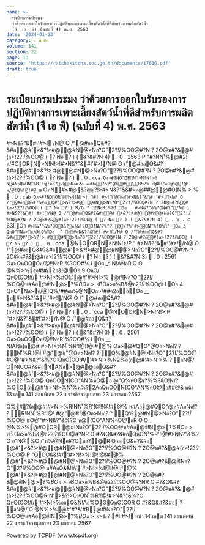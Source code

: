 ```yaml
---
name: >-
  ระเบียบกรมประมง
  ว่าด้วยการออกใบรับรองการปฏิบัติทางการเพาะเลี้ยงสัตว์น้ำที่ดีสำหรับการผลิตสัตว์น้ำ 
  (จี  เอ  พี) (ฉบับที่ 4) พ.ศ. 2563
date: '2024-01-23'
category: ง พิเศษ
volume: 141
section: 22
page: 13
source: 'https://ratchakitcha.soc.go.th/documents/17616.pdf'
draft: true
---
```


# ระเบียบกรมประมง ว่าด้วยการออกใบรับรองการปฏิบัติทางการเพาะเลี้ยงสัตว์น้ำที่ดีสำหรับการผลิตสัตว์น้ำ  (จี  เอ  พี) (ฉบับที่ 4) พ.ศ. 2563

#>N&?"&#!'#>! /N@ O /"@#ออQ&#?&#อ@#'>&?!>#@@#N@>Nล?O"2?!/์%OO@#?N ? 2O@ห#?&@#(ล>!2?!/์%OO@ ( ? Nอ ? ) ( &?&#?N 4)  . 0 . 2563 P "#?NN'็%@#2!ค/#OORN>N!N!>!#>N&?"&#!'#>!/N@ O /"@#ออQ&#?&#อ@#'>&?!> #@@#N@>Nล?O"2?!/์%OO@#?N ? 2O@ห#?&@#(ล>!2?!/์%OO@ ( ? Nอ ? )  . 0 . `cca Oล>#?NOORN>N!N!>! NANอQหON'็%R'!@!หล?2@ลOล>2อ คลOอ?&2"@%@#์'ัB&?% อ@0?"อO@%@!@!ค/@!Q%!@!#@ a` OหN#>#@&?ญญ?!>#>N&?"&&#>ห@##@@#O(N% > %  . 0 . `cab Oล>#?NOORN>N!N!>! #!'#>!@ออ#>N&?"&#!'#>!/N@ O /"@#ออQ&#?&#อ@#'>&?!>#@ @#N@>Nล?O"2?!/์%OO@#?N ? 2O@ห#?&@#(ล>!2?!/์%OO@ ( ? Nอ ? ) R/O ? !NอR'%?O Oอ _ #>N&?"&%?ON#?"/N@ ì #>N&?"&#!'#>!/N@ O /"@#ออQ&#?&#อ@#'>&?!>#@ @#N@>Nล?O"2?!/์%OO@#?N ? 2O@ห#?&@#(ล>!2?!/์%OO@ ( ? Nอ ? ) ( &?&#?N 4)  . 0 . `c 63î Oอ ` #>N&?"&%?OQO&?ค?&!?OO!N/?%"? @/?%'#>@0N'็%!O%R' Oอ 3 QหO"Nล>ค/@!Q%Oอ _^ อ#>N&?"&#!'#>!/N@ O /"@#ออQ&#?&#อ@#'>&?!> #@@#N@>Nล?O"2?!/์%OO@#?N ? 2O@ห#?&@#(ล>!2?!/์%OO@ ( ? Nอ ? )  . 0 . `cca @NOORN>N!N!>!P " #>N&?"&#!'#>!/N@ O /"@#ออQ&#?&#อ@#'>&?!>#@@#N@>Nล?O"2?!/์%OO@#?N ? 2O@ห#?&@#(ล>!2?!/์%OO@ ( ? Nอ ? ) ( &?&#?N 3)  . 0 . 2561 Oล>QหOQOค/@!!NอR'%?OO#% ì Oอ _^ N!ANอR O O @N%>%@#!#/2อ&!@!Oอ 9 OลO/ QหO(CO!#/'#>N!>%#O@@#'#>N!>% @#์!Nล?O"2?!/์%OO@ห#Aอ@#์!N@>?%$B์Oล>อ%B&@ล2?!/์%OO@!@!!@!#@% Oล>!#/2อ&@#QO"@ Oล>Nค!? ? ์QหON'็%R'!@!#@"@#"@Oล>Nค!? ? ์Q%@#N@>Nล?O"2?!/์%OO@ #O@"#>N&?"&%?O Oล>OO(ล @#'#>N!>% ? ลN@/N'็%ห%?2AอQหOON(CO"AN%คO@อ##@& @"Q%2?N2>&หO@/?%#O@@#%?&O!N/?%!#/'#>N!>% @#์!Nล?O"2?!/์%OO@ห#Aอ@#์!N@>?%$B์Oล>อ%B&@ล2?!/์%OO@ î Oอ 4 QหO"Nล>ค/@!Q%/##คห%@NOล>/##ค2ออOอ __ อ#>N&?"&#!'#>!/N@ O /" @#ออQ&#?&#อ@#'>&?!>#@@#N@>Nล?O"2?!/์%OO@#?N ? 2O@ห#?&@#(ล>!2?!/์%OO@ ( ? Nอ ? )  . 0 . `cca @NOORN>N!N!>!P "#>N&?"&#!'#>!/N@ O /"@#ออQ&#?&#อ@#'>&?!>#@@#N@>Nล?O"2?!/์%OO@#?N ? 2O@ห#?&@#(ล>!2?!/์%OO@ ( ? Nอ ? ) ( &?&#?N 3)  . 0 . 2561 Oล>QหOQOค/@!!NอR'%?OO#% ì Oอ __ N!ANอ(ล@#'#>N!>%N'็%R'!@!!@!#@% Oล>@#QO"@Oล>Nค!? ? ์N'็%R'!@! #@"@#"@Oล>Nค!? ? ์Q%@#N@>Nล?O"2?!/์%OO@ #O@"#>N&?"&%?O QหO(CO!#/'#>N!>%N2%อ(ล@#'#>N!>% ? ลN@/ ON(CO#?&#อNANอ>@#@ออQ&#?&#อ@#'>&?!>#@@#N@>Nล?O"2?!/์%OO@#?N ? 2O@ห#?&@#(ล>!2?!/์%OO@ QหOON(CO"AN%คO@อ @"Q%หO@/?%%?&O!N/?%OO(ล@#'#>N!>%N'็%ห%?2AอQหOON(CO"AN%คO@อ##@& หน้า 13 เลม 141 ตอนพิเศษ 22 ง ราชกิจจานุเบกษา 23 มกราคม 2567

Q%#?(ล@#'#>N!>%R!NN'็%R'!@!!@!#@% ห#Aอ@#QO"@ห#AอNค!? ? ์R!NN'็%R'!@! #@"@#"@Oล>Nค!? ? ์Q%@#N@>Nล?O"2?!/์%OO@ #O@"#>N&?"&%?O ห@(CO"AN%คO@อR O O @N%>%@#OOR @#์!Nล?O"2?!/์%OO@ห#Aอ@#์!N@>?%$B์Oล>อ%B&@ล2?!/์%OO@ @"Q%O@ห% ห%@N#Oอ"O' 2>&/?%%?&O!N/?%#?N R O #?&OO(ล@#'#>N!>% 2O@ห#?&#?"AN%อ@##?&#อ ห#Aอ @"Q%NO@2>&/?%%?&O!N/?%#?NR O #?&OO (ล@#'#>N!>% 2O@ห#?&#?!Nออ@"B@##?&#อ P "OO@#OOR ? ลN@/QหO(CO!#/'#>N!>%##@& î Oอ 5 QหO"Nล>ค/@!Q%Oอ _c อ#>N&?"&#!'#>!/N@ O /"@#ออQ&#?&#อ@#'>&?!> #@@#N@>Nล?O"2?!/์%OO@#?N ? 2O@ห#?&@#(ล>!2?!/์%OO@ ( ? Nอ ? )  . 0 . `cca @NOORN>N!N!>!P " #>N&?"&#!'#>!/N@ O /"@#ออQ&#?&#อ@#'>&?!>#@@#N@>Nล?O"2?!/์%OO@#?N ? 2O@ห#?&@#(ล>!2?!/์%OO@ ( ? Nอ ? ) ( &?&#?N ` )  . 0 . 25 c 6 Oล>#>N&?"&#!'#>!/N@ O /"@#ออQ&#?&#อ@#'>&?!> #@@#N@>Nล?O"2?!/์%OO@#?N ? 2O@ห#?&@#(ล>!2?!/์%OO@ ( ? Nอ ? ) ( &?&#?N 3)  . 0 . 2561 Oล>QหOQO ค/@!!NอR'%?OO#% ì Oอ _c QหO(CO!#/'#>N!>%NO@#O@@#!#/!> !@!@#์!Nล?O"2?!/์%OO@ห#Aอ@#์!N@>?%$B์ Oล>อ%B&@ล2?!/์%OO@#?NR O #?&Q&#?&#อQหON'็%R'!@!#>N&?"&%?O อ"N@%Oอ"ห%@Nค#?Oหล?@R O ออQ&#?&#อ @#'>&?!>#@@#N@>Nล?O"2?!/์%OO@#?N ? 2O@ห#?&@#(ล>!2?!/์%OO@ P "QOO&&!#/'#>N!>%!@!!@!#@% @#'>&?!>#@@#N@>Nล?O"2?!/์%OO@#?N ? 2O@ห#?&@#์!Nล?O"2?!/์%OO@ ห#AอO&&!#/'#>N!>%!@!!@!#@% @#'>&?!>#@@#N@>Nล?O"2?!/์%OO@#?N ? 2O@ห#?&@#์!N@>?%$B์Oล>อ%B&@ล2?!/์%OO@ OลO/O!N#? Q%#?#?N(CO!#/'#>N!>%!#/&ห#Aอ!?Nห!Bอ?%2!ค/#NANอR O /N@ @#์!Nล?O"2?!/์%OO@ห#Aอ @#์!N@>?%$B์Oล>อ%B&@ล2?!/์%OO@#?NR O #?&Q&#?&#อ@#'>&?!>#@@#N@>Nล?O"2?!/์%OO@#?N ? 2O@ห#?& @#(ล>!2?!/์%OO@R!N'>&?!>QหON'็%R'!@!#>N&?"&%?O QหO(CO!#/'#>N!>%ออQ&N!Aอ%OOQหO(COR O #?&Q&#?&#อ ? ลN@/ O @N%>%@#'#?&'#B@#์!Nล?O"2?!/์%OO@ห#Aอ@#์!N@>?%$B์Oล>อ%B&@ล2?!/์%OO@ @"Q%O@ห% NO@2>&/?%%?&!?OO!N/?%#?NR O #?&Q&N!Aอ% P "!OอOO@#OOR ? ลN@/QหO(CO!#/'#>N!>%##@& î Oอ 6 QหO"Nล>คN@!@!#@%อ"@Oล>2@#Nค!?!คO@Q%@#N@>Nล?O"2?!/์%OO@อ#!'#>! O%&#O@"#>N&?"&#!'#>!/N@ O /"@#ออQ&#?&#อ@#'>&?!>#@@#N@>Nล?O"2?!/์%OO@#?N ? 2O@ห#?& @#(ล>!2?!/์%OO@ ( ? Nอ ? )  . 0 . `cca @NOORN>N!N!>!P "#>N&?"&#!'#>!/N@ O /"@#ออQ&#?&#อ @#'>&?!>#@@#N@>Nล?O"2?!/์%OO@#?N ? 2O@ห#?&@#(ล>!2?!/์%OO@ ( ? Nอ ? ) ( &?&#?N 3)  . 0 . 2561 Oอ 7 QหO#@"@#"@Oล>Nค!? ? ์Q%@#N@>Nล?O"2?!/์%OO@ O%&#O@"#>N&?"&%?O N'็%#@"@#"@ Oล>Nค!? ? ์Q%@#N@>Nล?O"2?!/์%OO@O%&#O@"#>N&?"&#!'#>!/N@ O /"@#ออQ&#?&#อ@#'>&?!> #@@#N@>Nล?O"2?!/์%OO@#?N ? 2O@ห#?&@#(ล>!2?!/์%OO@ ( ? Nอ ? )  . 0 . `cca '#>@0  /?%#?N 21 N!1@"%  . 0 . `c 63 !?0? > N ?  ? ค อ$>& ? #!'#>! หน้า 14 เลม 141 ตอนพิเศษ 22 ง ราชกิจจานุเบกษา 23 มกราคม 2567

Powered by TCPDF (www.tcpdf.org)
